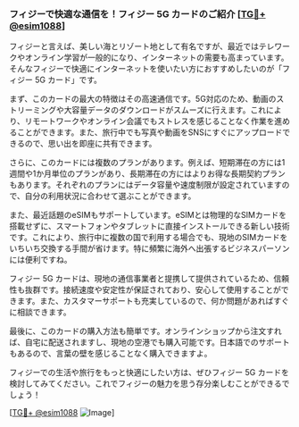 ### フィジーで快適な通信を！フィジー 5G カードのご紹介 [[TG💪+ @esim1088](https://t.me/s/esim1088)]

フィジーと言えば、美しい海とリゾート地として有名ですが、最近ではテレワークやオンライン学習が一般的になり、インターネットの需要も高まっています。そんなフィジーで快適にインターネットを使いたい方におすすめしたいのが「フィジー 5G カード」です。

まず、このカードの最大の特徴はその高速通信です。5G対応のため、動画のストリーミングや大容量データのダウンロードがスムーズに行えます。これにより、リモートワークやオンライン会議でもストレスを感じることなく作業を進めることができます。また、旅行中でも写真や動画をSNSにすぐにアップロードできるので、思い出を即座に共有できます。

さらに、このカードには複数のプランがあります。例えば、短期滞在の方には1週間や1か月単位のプランがあり、長期滞在の方にはよりお得な長期契約プランもあります。それぞれのプランにはデータ容量や速度制限が設定されていますので、自分の利用状況に合わせて選ぶことができます。

また、最近話題のeSIMもサポートしています。eSIMとは物理的なSIMカードを搭載せずに、スマートフォンやタブレットに直接インストールできる新しい技術です。これにより、旅行中に複数の国で利用する場合でも、現地のSIMカードをいちいち交換する手間が省けます。特に頻繁に海外へ出張するビジネスパーソンには便利ですね。

フィジー 5G カードは、現地の通信事業者と提携して提供されているため、信頼性も抜群です。接続速度や安定性が保証されており、安心して使用することができます。また、カスタマーサポートも充実しているので、何か問題があればすぐに相談できます。

最後に、このカードの購入方法も簡単です。オンラインショップから注文すれば、自宅に配送されますし、現地の空港でも購入可能です。日本語でのサポートもあるので、言葉の壁を感じることなく購入できますよ。

フィジーでの生活や旅行をもっと快適にしたい方は、ぜひフィジー 5G カードを検討してみてください。これでフィジーの魅力を思う存分楽しむことができるでしょう！

[[TG💪+ @esim1088](https://t.me/s/esim1088) ![Image](https://i.postimg.cc/Y0z9fWf4/image.png)]